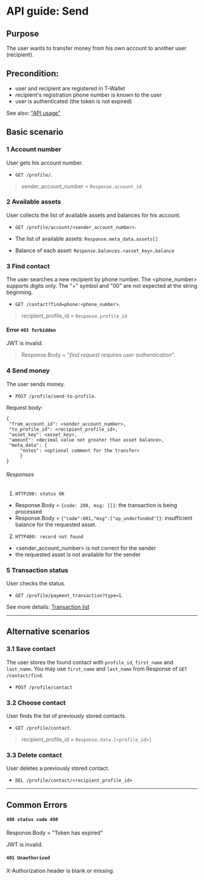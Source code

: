 # API guide: Send

## Purpose

The user wants to transfer money from his own account to another user (recipient).

## Precondition:

- user and recipient are registered in T-Wallet
- recipient's registration phone number is known to the user
- user is authenticated (the token is not expired)

See also: ["API usage"](common.md)

## Basic scenario

### 1 Account number

User gets his account number.

- `GET /profile/`.

> sender_account_number = `Response.account_id`

### 2 Available assets

User collects the list of available assets and balances for his account.

- `GET /profile/account/<sender_account_number>`.

- The list of available assets: `Response.meta_data.assets[]`
- Balance of each asset: `Response.balances.<asset_key>.balance`

### 3 Find contact

The user searches a new recipient by phone number. The \<phone_number> supports digits only. The "+" symbol and "00" are not expected at the string beginning.

- `GET /contact?find=phone:<phone_number>`.

> recipient_profile_id = `Response.profile_id`

#### Error `403 forbidden`

JWT is invalid.

> Response.Body = "_find request requires user authentication_".

### 4 Send money

The user sends money.

- `POST /profile/send-to-profile`.

Request body:

    {
     "from_account_id": <sender_account_number>,
     "to_profile_id": <recipient_profile_id>,
     "asset_key": <asset_key>,
     "amount": <decimal value not greater than asset balance>,
     "meta_data": {
         "notes": <optional comment for the transfer>
         }
    }

###### Responses

1. `HTTP200: status OK`
 - Response.Body = `{code: 200, msg: []}`: the transaction is being processed
 - Response.Body = `{"code":601,"msg":["op_underfunded"]}`: insufficient balance for the requested asset.
 
2. `HTTP400: record not found`
  - \<sender_account_number>  is not correct for the sender
  - the requested asset is not available for the sender

### 5 Transaction status

User checks the status.

- `GET /profile/payment_transaction?type=1`.

See more details: [Transaction list](payment_transaction.md)

---
## Alternative scenarios

### 3.1 Save contact

The user stores the found contact with `profile_id`, `first_name` and `last_name`. You may use `first_name` and `last_name` from Response of `GET /contact/find`.

- `POST /profile/contact`

### 3.2 Choose contact

User finds the list of previously stored contacts.

- `GET /profile/contact`.

> recipient_profile_id = `Response.data.[<profile_id>]`

### 3.3 Delete contact

User deletes a previously stored contact.

- `DEL /profile/contact/<recipient_profile_id>`

---
## Common Errors

#### `498 status code 498`
Response.Body = "Token has expired"

JWT is invalid.

#### `401 Unauthorized`

X-Authorization header is blank or missing.
